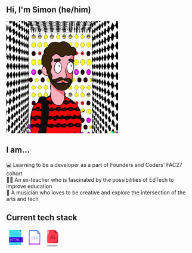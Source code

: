 ## Hi, I'm Simon (he/him)

<img src="avi.png" alt="my avatar" width="300"/>

## I am...

💻 Learning to be a developer as a part of Founders and Coders' FAC27 cohort <br>
👨‍🏫 An ex-teacher who is fascinated by the possibilities of EdTech to improve education <br>
🎹 A musician who loves to be creative and explore the intersection of the arts and tech <br>

## Current tech stack

<img src="html.png" alt="html icon" width="48"/> <img src="css.png" alt="css icon" width="48"/><img src="js.png" alt="javascript icon" width="48"/>

<!--
**simonryrie/simonryrie** is a ✨ _special_ ✨ repository because its `README.md` (this file) appears on your GitHub profile.

Here are some ideas to get you started:

- 🔭 I’m currently working on ...
- 🌱 I’m currently learning ...
- 👯 I’m looking to collaborate on ...
- 🤔 I’m looking for help with ...
- 💬 Ask me about ...
- 📫 How to reach me: ...
- 😄 Pronouns: ...
- ⚡ Fun fact: ...
-->
